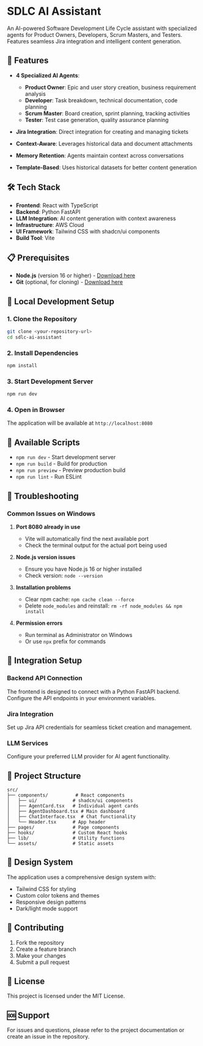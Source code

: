 # SDLC AI Assistant

An AI-powered Software Development Life Cycle assistant with specialized agents for Product Owners, Developers, Scrum Masters, and Testers. Features seamless Jira integration and intelligent content generation.

## 🚀 Features

- **4 Specialized AI Agents**:
  - **Product Owner**: Epic and user story creation, business requirement analysis
  - **Developer**: Task breakdown, technical documentation, code planning
  - **Scrum Master**: Board creation, sprint planning, tracking activities
  - **Tester**: Test case generation, quality assurance planning

- **Jira Integration**: Direct integration for creating and managing tickets
- **Context-Aware**: Leverages historical data and document attachments
- **Memory Retention**: Agents maintain context across conversations
- **Template-Based**: Uses historical datasets for better content generation

## 🛠️ Tech Stack

- **Frontend**: React with TypeScript
- **Backend**: Python FastAPI
- **LLM Integration**: AI content generation with context awareness
- **Infrastructure**: AWS Cloud
- **UI Framework**: Tailwind CSS with shadcn/ui components
- **Build Tool**: Vite

## 📋 Prerequisites

- **Node.js** (version 16 or higher) - [Download here](https://nodejs.org/)
- **Git** (optional, for cloning) - [Download here](https://git-scm.com/)

## 🔧 Local Development Setup

### 1. Clone the Repository
```bash
git clone <your-repository-url>
cd sdlc-ai-assistant
```

### 2. Install Dependencies
```bash
npm install
```

### 3. Start Development Server
```bash
npm run dev
```

### 4. Open in Browser
The application will be available at `http://localhost:8080`

## 📜 Available Scripts

- `npm run dev` - Start development server
- `npm run build` - Build for production
- `npm run preview` - Preview production build
- `npm run lint` - Run ESLint

## 🐛 Troubleshooting

### Common Issues on Windows

1. **Port 8080 already in use**
   - Vite will automatically find the next available port
   - Check the terminal output for the actual port being used

2. **Node.js version issues**
   - Ensure you have Node.js 16 or higher installed
   - Check version: `node --version`

3. **Installation problems**
   - Clear npm cache: `npm cache clean --force`
   - Delete `node_modules` and reinstall: `rm -rf node_modules && npm install`

4. **Permission errors**
   - Run terminal as Administrator on Windows
   - Or use `npx` prefix for commands

## 🔗 Integration Setup

### Backend API Connection
The frontend is designed to connect with a Python FastAPI backend. Configure the API endpoints in your environment variables.

### Jira Integration
Set up Jira API credentials for seamless ticket creation and management.

### LLM Services
Configure your preferred LLM provider for AI agent functionality.

## 📁 Project Structure

```
src/
├── components/          # React components
│   ├── ui/             # shadcn/ui components
│   ├── AgentCard.tsx   # Individual agent cards
│   ├── AgentDashboard.tsx # Main dashboard
│   ├── ChatInterface.tsx  # Chat functionality
│   └── Header.tsx      # App header
├── pages/              # Page components
├── hooks/              # Custom React hooks
├── lib/                # Utility functions
└── assets/             # Static assets
```

## 🎨 Design System

The application uses a comprehensive design system with:
- Tailwind CSS for styling
- Custom color tokens and themes
- Responsive design patterns
- Dark/light mode support

## 🤝 Contributing

1. Fork the repository
2. Create a feature branch
3. Make your changes
4. Submit a pull request

## 📄 License

This project is licensed under the MIT License.

## 🆘 Support

For issues and questions, please refer to the project documentation or create an issue in the repository.
